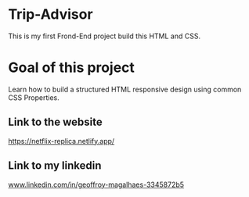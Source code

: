 # Trip-Advisor

This is my first Frond-End project build this HTML and CSS.

# Goal of this project 

Learn how to build a structured HTML responsive design using common CSS Properties.

## Link to the website

https://netflix-replica.netlify.app/

## Link to my linkedin

www.linkedin.com/in/geoffroy-magalhaes-3345872b5

